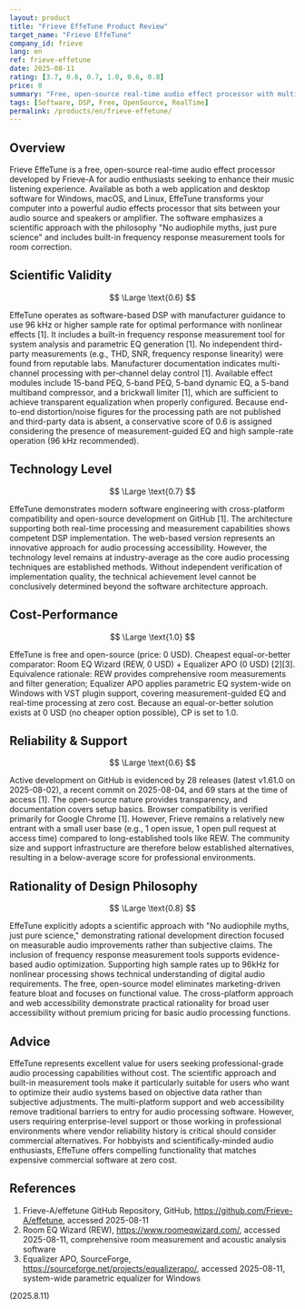 ```yaml
---
layout: product
title: "Frieve EffeTune Product Review"
target_name: "Frieve EffeTune"
company_id: frieve
lang: en
ref: frieve-effetune
date: 2025-08-11
rating: [3.7, 0.6, 0.7, 1.0, 0.6, 0.8]
price: 0
summary: "Free, open-source real-time audio effect processor with multi-platform support and scientific approach to audio processing"
tags: [Software, DSP, Free, OpenSource, RealTime]
permalink: /products/en/frieve-effetune/
---
```


## Overview

Frieve EffeTune is a free, open-source real-time audio effect processor developed by Frieve-A for audio enthusiasts seeking to enhance their music listening experience. Available as both a web application and desktop software for Windows, macOS, and Linux, EffeTune transforms your computer into a powerful audio effects processor that sits between your audio source and speakers or amplifier. The software emphasizes a scientific approach with the philosophy "No audiophile myths, just pure science" and includes built-in frequency response measurement tools for room correction.

## Scientific Validity

$$ \Large \text{0.6} $$

EffeTune operates as software-based DSP with manufacturer guidance to use 96 kHz or higher sample rate for optimal performance with nonlinear effects [1]. It includes a built-in frequency response measurement tool for system analysis and parametric EQ generation [1]. No independent third-party measurements (e.g., THD, SNR, frequency response linearity) were found from reputable labs. Manufacturer documentation indicates multi-channel processing with per-channel delay control [1]. Available effect modules include 15-band PEQ, 5-band PEQ, 5-band dynamic EQ, a 5-band multiband compressor, and a brickwall limiter [1], which are sufficient to achieve transparent equalization when properly configured. Because end-to-end distortion/noise figures for the processing path are not published and third-party data is absent, a conservative score of 0.6 is assigned considering the presence of measurement-guided EQ and high sample-rate operation (96 kHz recommended).

## Technology Level

$$ \Large \text{0.7} $$

EffeTune demonstrates modern software engineering with cross-platform compatibility and open-source development on GitHub [1]. The architecture supporting both real-time processing and measurement capabilities shows competent DSP implementation. The web-based version represents an innovative approach for audio processing accessibility. However, the technology level remains at industry-average as the core audio processing techniques are established methods. Without independent verification of implementation quality, the technical achievement level cannot be conclusively determined beyond the software architecture approach.

## Cost-Performance

$$ \Large \text{1.0} $$

EffeTune is free and open-source (price: 0 USD). Cheapest equal-or-better comparator: Room EQ Wizard (REW, 0 USD) + Equalizer APO (0 USD) [2][3]. Equivalence rationale: REW provides comprehensive room measurements and filter generation; Equalizer APO applies parametric EQ system-wide on Windows with VST plugin support, covering measurement-guided EQ and real-time processing at zero cost. Because an equal-or-better solution exists at 0 USD (no cheaper option possible), CP is set to 1.0.

## Reliability & Support

$$ \Large \text{0.6} $$

Active development on GitHub is evidenced by 28 releases (latest v1.61.0 on 2025-08-02), a recent commit on 2025-08-04, and 69 stars at the time of access [1]. The open-source nature provides transparency, and documentation covers setup basics. Browser compatibility is verified primarily for Google Chrome [1]. However, Frieve remains a relatively new entrant with a small user base (e.g., 1 open issue, 1 open pull request at access time) compared to long-established tools like REW. The community size and support infrastructure are therefore below established alternatives, resulting in a below-average score for professional environments.

## Rationality of Design Philosophy

$$ \Large \text{0.8} $$

EffeTune explicitly adopts a scientific approach with "No audiophile myths, just pure science," demonstrating rational development direction focused on measurable audio improvements rather than subjective claims. The inclusion of frequency response measurement tools supports evidence-based audio optimization. Supporting high sample rates up to 96kHz for nonlinear processing shows technical understanding of digital audio requirements. The free, open-source model eliminates marketing-driven feature bloat and focuses on functional value. The cross-platform approach and web accessibility demonstrate practical rationality for broad user accessibility without premium pricing for basic audio processing functions.

## Advice

EffeTune represents excellent value for users seeking professional-grade audio processing capabilities without cost. The scientific approach and built-in measurement tools make it particularly suitable for users who want to optimize their audio systems based on objective data rather than subjective adjustments. The multi-platform support and web accessibility remove traditional barriers to entry for audio processing software. However, users requiring enterprise-level support or those working in professional environments where vendor reliability history is critical should consider commercial alternatives. For hobbyists and scientifically-minded audio enthusiasts, EffeTune offers compelling functionality that matches expensive commercial software at zero cost.

## References

1. Frieve-A/effetune GitHub Repository, GitHub, https://github.com/Frieve-A/effetune, accessed 2025-08-11
2. Room EQ Wizard (REW), https://www.roomeqwizard.com/, accessed 2025-08-11, comprehensive room measurement and acoustic analysis software
3. Equalizer APO, SourceForge, https://sourceforge.net/projects/equalizerapo/, accessed 2025-08-11, system-wide parametric equalizer for Windows

(2025.8.11)